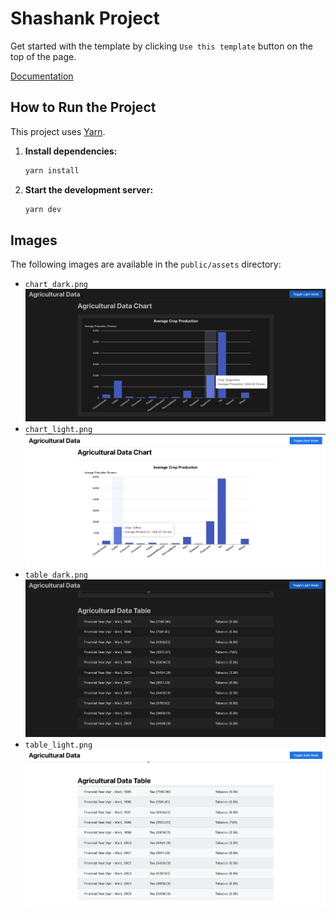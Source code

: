 # Shashank Project

Get started with the template by clicking `Use this template` button on the top of the page.

[Documentation](https://mantine.dev/guides/vite/)

## How to Run the Project

This project uses [Yarn](https://yarnpkg.com/).

1.  **Install dependencies:**

    ```bash
    yarn install
    ```

2.  **Start the development server:**

    ```bash
    yarn dev
    ```

## Images

The following images are available in the `public/assets` directory:

*   `chart_dark.png`
    ![Chart Dark](public/assets/chart_dark.png)
*   `chart_light.png`
    ![Chart Light](public/assets/chart_light.png)
*   `table_dark.png`
    ![Table Dark](public/assets/table_dark.png)
*   `table_light.png`
    ![Table Light](public/assets/table_light.png)
